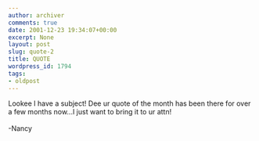 ```yaml
---
author: archiver
comments: true
date: 2001-12-23 19:34:07+00:00
excerpt: None
layout: post
slug: quote-2
title: QUOTE
wordpress_id: 1794
tags:
- oldpost
---
```


Lookee I have a subject! Dee ur quote of the month has been there for over a few months now...I just want to bring it to ur attn!<br /><br />-Nancy